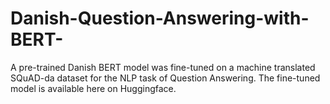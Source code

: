 # Danish-Question-Answering-with-BERT-
A pre-trained Danish BERT model was fine-tuned on a machine translated SQuAD-da dataset for the NLP task of Question Answering. The fine-tuned model is available here on Huggingface.
